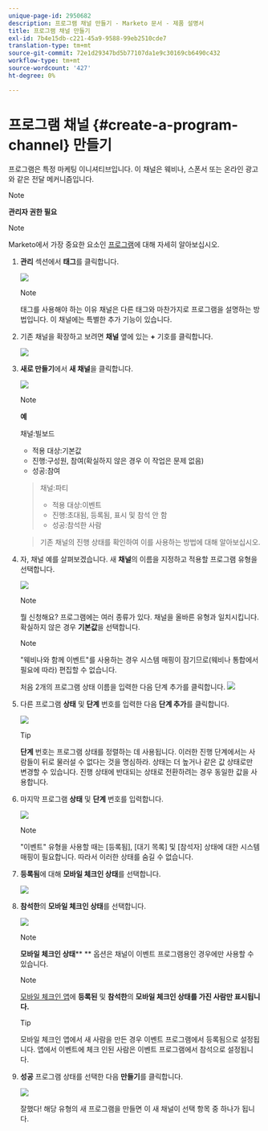 ```yaml
---
unique-page-id: 2950682
description: 프로그램 채널 만들기 - Marketo 문서 - 제품 설명서
title: 프로그램 채널 만들기
exl-id: 7b4e15db-c221-45a9-9588-99eb2510cde7
translation-type: tm+mt
source-git-commit: 72e1d29347bd5b77107da1e9c30169cb6490c432
workflow-type: tm+mt
source-wordcount: '427'
ht-degree: 0%

---
```


# 프로그램 채널 {#create-a-program-channel} 만들기

프로그램은 특정 마케팅 이니셔티브입니다. 이 채널은 웨비나, 스폰서 또는 온라인 광고와 같은 전달 메커니즘입니다.

>[!NOTE]
>
>**관리자 권한 필요**

>[!NOTE]
>
>Marketo에서 가장 중요한 요소인 [프로그램](/help/marketo/product-docs/core-marketo-concepts/programs/creating-programs/understanding-programs.md)에 대해 자세히 알아보십시오.

1. **관리** 섹션에서 **태그**&#x200B;를 클릭합니다.

   ![](assets/image2014-9-24-12-3a57-3a27.png)

   >[!NOTE]
   >
   >태그를 사용해야 하는 이유 채널은 다른 태그와 마찬가지로 프로그램을 설명하는 방법입니다. 이 채널에는 특별한 추가 기능이 있습니다.

1. 기존 채널을 확장하고 보려면 **채널** 옆에 있는 **+** 기호를 클릭합니다.

   ![](assets/image2014-9-24-12-3a58-3a33.png)

1. **새로 만들기**&#x200B;에서 **새 채널**&#x200B;을 클릭합니다.

   ![](assets/image2014-9-24-12-3a58-3a53.png)

   >[!NOTE]
   >
   >**예**
   >
   >채널:빌보드
   >
   >* 적용 대상:기본값
   >* 진행:구성원, 참여(확실하지 않은 경우 이 작업은 문제 없음)
   >* 성공:참여

   >
   >채널:파티
   >
   >* 적용 대상:이벤트
   >* 진행:초대됨, 등록됨, 표시 및 참석 안 함
   >* 성공:참석한 사람

   >
   >기존 채널의 진행 상태를 확인하여 이를 사용하는 방법에 대해 알아보십시오.

1. 자, 채널 예를 살펴보겠습니다. 새 **채널**&#x200B;의 이름을 지정하고 적용할 프로그램 유형을 선택합니다.

   ![](assets/image2014-9-24-13-3a0-3a17.png)

   >[!NOTE]
   >
   >뭘 신청해요? 프로그램에는 여러 종류가 있다. 채널을 올바른 유형과 일치시킵니다. 확실하지 않은 경우 **기본값**&#x200B;을 선택합니다.

   >[!NOTE]
   >
   >&quot;웨비나와 함께 이벤트&quot;를 사용하는 경우 시스템 매핑이 잠기므로(웨비나 통합에서 필요에 따라) 편집할 수 없습니다.

   처음 2개의 프로그램 상태 이름을 입력한 다음 단계 추가를 클릭합니다.
   ![](assets/image2014-9-24-15-3a37-3a0.png)

1. 다른 프로그램 **상태** 및 **단계** 번호를 입력한 다음 **단계 추가**&#x200B;를 클릭합니다.

   ![](assets/image2014-9-24-15-3a37-3a30.png)

   >[!TIP]
   >
   >**단계** 번호는 프로그램 상태를 정렬하는 데 사용됩니다. 이러한 진행 단계에서는 사람들이 뒤로 물러설 수 없다는 것을 명심하라. 상태는 더 높거나 같은 값 상태로만 변경할 수 있습니다. 진행 상태에 반대되는 상태로 전환하려는 경우 동일한 값을 사용합니다.

1. 마지막 프로그램 **상태** 및 **단계** 번호를 입력합니다.

   ![](assets/image2014-9-24-15-3a39-3a15.png)

   >[!NOTE]
   >
   >&quot;이벤트&quot; 유형을 사용할 때는 [등록됨], [대기 목록] 및 [참석자] 상태에 대한 시스템 매핑이 필요합니다. 따라서 이러한 상태를 숨길 수 없습니다.

1. **등록됨**&#x200B;에 대해 **모바일 체크인 상태**&#x200B;를 선택합니다.

   ![](assets/image2014-9-24-15-3a39-3a43.png)

1. **참석한**&#x200B;의 **모바일 체크인 상태**&#x200B;를 선택합니다.

   ![](assets/image2014-9-24-15-3a40-3a21.png)

   >[!NOTE]
   >
   >**모바일 체크인 상태**** ** 옵션은 채널이 이벤트 프로그램용인 경우에만 사용할 수 있습니다.

   >[!NOTE]
   >
   >[모바일 체크인 앱](/help/marketo/product-docs/core-marketo-concepts/mobile-apps/event-check-in/event-check-in-overview.md)에 **등록된** 및 **참석한**&#x200B;의 **모바일 체크인 상태를 가진 사람만 표시됩니다.**

   >[!TIP]
   >
   >모바일 체크인 앱에서 새 사람을 만든 경우 이벤트 프로그램에서 등록됨으로 설정됩니다. 앱에서 이벤트에 체크 인된 사람은 이벤트 프로그램에서 참석으로 설정됩니다.

1. **성공** 프로그램 상태를 선택한 다음 **만들기**&#x200B;를 클릭합니다.

   ![](assets/image2014-9-24-15-3a42-3a54.png)

   잘했다! 해당 유형의 새 프로그램을 만들면 이 새 채널이 선택 항목 중 하나가 됩니다.
